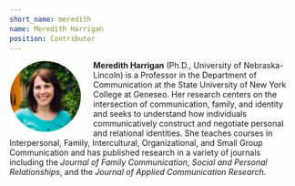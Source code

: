 ```yaml
---
short_name: meredith
name: Meredith Harrigan
position: Contributor
---
```

<img src="/images/harrigan.png" alt="Meredith Harrigan" style="width:25%;float:left;padding-right:1.5em;" />

**Meredith Harrigan** (Ph.D., University of Nebraska-Lincoln) is a Professor in the Department of Communication at the State University of New York College at Geneseo. Her research centers on the intersection of communication, family, and identity and seeks to understand how individuals communicatively construct and negotiate personal and relational identities. She teaches courses in Interpersonal, Family, Intercultural, Organizational, and Small Group Communication and has published research in a variety of journals including the *Journal of Family Communication*, *Social and Personal Relationships*, and the *Journal of Applied Communication Research*.
